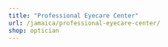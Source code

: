 ```yaml
---
title: "Professional Eyecare Center"
url: /jamaica/professional-eyecare-center/
shop: optician
---
```

